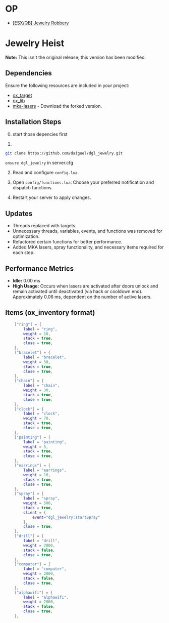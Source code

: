 # OP
 - [[ESX/QB] Jewelry Robbery](https://forum.cfx.re/t/esx-qb-jewelry-robbery/5180602)
# Jewelry Heist
**Note:** This isn't the original release; this version has been modified.

## Dependencies
Ensure the following resources are included in your project:

- [ox_target](https://github.com/overextended/ox_target.git)
- [ox_lib](https://github.com/overextended/ox_lib.git)
- [mka-lasers](https://github.com/daiguel/mka-lasers.git) - Download the forked version.

## Installation Steps
0. start those depencies first

1. 
```bash
git clone https://github.com/daiguel/dgl_jewelry.git
```
`ensure dgl_jewelry` in server.cfg

2. Read and configure `config.lua`.

3. Open `config/functions.lua`:
Choose your preferred notification and dispatch functions.

4. Restart your server to apply changes.

## Updates
- Threads replaced with targets.
- Unnecessary threads, variables, events, and functions was removed for optimization.
- Refactored certain functions for better performance.
- Added MKA lasers, spray functionality, and necessary items required for each step.

## Performance Metrics
- **Idle:** 0.00 ms
- **High Usage:** Occurs when lasers are activated after doors unlock and remain activated until deactivated (via hack or cooldown end). Approximately 0.06 ms, dependent on the number of active lasers.

## Items (ox_inventory format)

```lua
    ["ring"] = {
        label = "ring",
        weight = 10,
        stack = true,
        close = true,
    },
    ["bracelet"] = {
        label = "bracelet",
        weight = 30,
        stack = true,
        close = true,
    },
    ["chain"] = {
        label = "chain",
        weight = 30,
        stack = true,
        close = true,
    },
    ["clock"] = {
        label = "clock",
        weight = 70,
        stack = true,
        close = true,
    },
    ["painting"] = {
        label = "painting",
        weight = 5,
        stack = true,
        close = true,
    },
    ["earrings"] = {
        label = "earrings",
        weight = 10,
        stack = true,
        close = true,
    },
    ["spray"] = {
        label = "spray",
        weight = 500,
        stack = true,
        client = {
            event="dgl_jewelry:startSpray"
        },
        close = true,
    },
    ["drill"] = {
        label = "drill",
        weight = 2000,
        stack = false,
        close = true,
    },
    ["computer"] = {
        label = "computer",
        weight = 2000,
        stack = false,
        close = true,
    },
    ["alphawifi"] = {
        label = "alphawifi",
        weight = 2000,
        stack = false,
        close = true,
    },
```